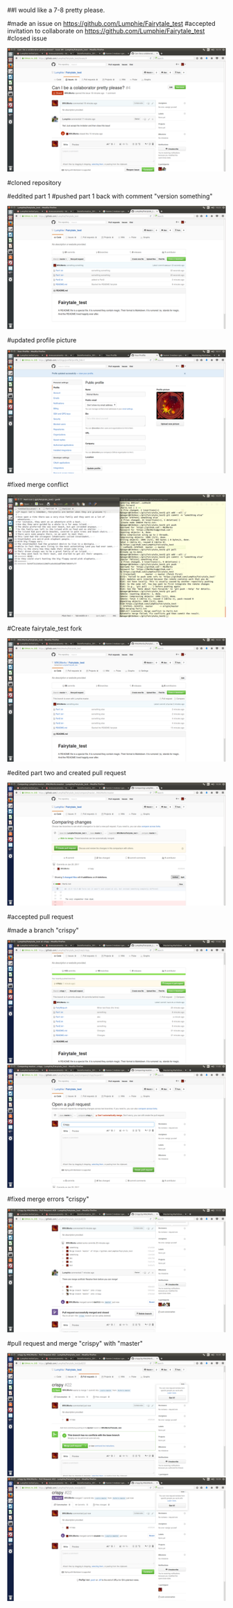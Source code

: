 ##I would like a 7-8 pretty please.




#made an issue on https://github.com/Lumphie/Fairytale_test
#accepted invitation to collaborate on https://github.com/Lumphie/Fairytale_test
#closed issue

![issues](/screenshots/Issues.png)

#cloned repository



#eddited part 1
#pushed part 1 back with comment "version something"

![push](/screenshots/successfullpush.png)


#updated profile picture

![profile](/screenshots/profilepicture.png)

#fixed merge conflict

![mergeconflict](screenshots/mergeconflict.png)



#Create fairytale_test fork

![fork](/screenshots/fork.png)

#edited part two and created pull request

![pullrequest](screenshots/pullrequest.png)

#accepted pull request


#made a branch "crispy"

![branch](screenshots/newbranch.png)
![merge](screenshots/mergebranch.png)

#fixed merge errors "crispy"

![branchmerge](/screenshots/fixedbranchmerge.png)


#pull request and merge "crispy" with "master"

![pull](/screenshots/pullrequest2.png)
![pull](/screenshots/pullrequest3.png)
